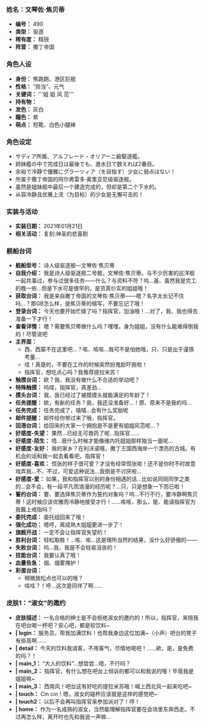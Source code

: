 ### 姓名：文琴佐·焦贝蒂
* **编号：** 490
* **类型：** 驱逐
* **稀有度：** 精锐
* **阵营：** 撒丁帝国


### 角色人设
* **身份：** 焦跑跑、港区巨舰
* **性格：** “担当”、元气
* **关键词：** '''姐 姐 风 范'''
* **持有物：** 
* **发色：** 灰白
* **瞳色：** 紫
* **萌点：** 短靴、白色小腿袜


### 角色设定
* サディア所属、アルフレード・オリアーニ級駆逐艦。
* 姉妹艦の中で完成日は最後でも、進水日で数えれば2番目。
* 余裕で冷静で優雅にグラーツィア（を目指す）少女に弱点はない！
* 所属于撒丁帝国的阿尔弗雷多·奥里亚尼级驱逐舰。
* 虽然是姐妹舰中最后一个建造完成的，但却是第二个下水的。
* 从容冷静且优雅上流（为目标）的少女是无懈可击的！


### 实装与活动
* **实装日期：** 2021年01月21日
* **相关活动：** 复刻:神圣的悲喜剧


### 舰船台词
* **舰船型号：** 诗人级驱逐舰—文琴佐·焦贝蒂
* **自我介绍：** 我是诗人级驱逐舰二号舰，文琴佐·焦贝蒂。与不少厉害的巡洋舰一起共事过，参与过很多任务——什么？与资料不符？呜…虽、虽然我是完工的晚一些…但是下水可是很早的，是货真价实的姐姐哦！
* **获取台词：** 我是来自撒丁帝国的文琴佐·焦贝蒂——嗯？名字太长记不住吗…？那GB怎么样，是焦贝蒂的缩写，不要忘记了哦！
* **登录台词：** 今天也要开始忙碌了吗？指挥官，加油哦！…对了，我、我也得去准备一下才行！
* **查看详情：** 嗯？需要焦贝蒂做什么吗？嘿嘿，身为姐姐，没有什么能难得倒我的！尽管说吧
* **主界面：**
  * 西、西蒙不在这里吧…？咳、咳咳…我可不是怕她哦，只、只是出于谨慎考量…
  * 哇！真是的，不要在工作的时候突然扮鬼脸吓我啦！
  * 指挥官，想吃点心吗？我推荐提拉米苏！
* **触摸台词：** 欸？我、我没有做什么不合适的举动吧？
* **特殊触摸：** 呜哇，指挥官，真差劲…
* **摸头台词：** 我、我已经过了被摸摸头就能满足的年龄了！
* **任务提醒：** 欸，有新的任务？我，我还没准备好…！原、原来不是我的吗…
* **任务完成：** 任务完成了，嘻嘻…会有什么奖励呢
* **邮件提醒：** 邮件给你带过来了哦，指挥官。
* **回港台词：** 给回来的大家一个拥抱是不是更有姐姐风范呢…？
* **好感度-失望：** 果然…已经无可救药了呢…指挥官……
* **好感度-陌生：** 唔…我什么时候才能像维内托姐姐那样独当一面呢…
* **好感度-友好：** 我的家乡？在利沃诺哦，撒丁王国西海岸一个漂亮的古城。有机会的话和我一起去看看吧，指挥官！
* **好感度-喜欢：** 慌张的样子很可爱？才没有经常慌张啦！还不是你时不时故意戏弄我…不、不过，可爱这种说法…我倒是不讨厌啦…
* **好感度-爱：** 如果，我和指挥官以别的身份相遇的话…比如说同班同学之类的…会不会，有一段平凡而浪漫的经历呢？…只，只是想象一下而已啦！
* **誓约台词：** 要、要选择焦贝蒂作为誓约对象吗？呜…不行不行，要冷静啊焦贝蒂！这时候应该优雅而冷静地接受才行！……咳咳，那么，能、能请指挥官为我戴上戒指吗？
* **委托完成：** 委托组回来了哦！
* **强化成功：** 嗯哼，离成熟大姐姐更进一步了！
* **旗舰开战：** 一定不会让指挥官失望的！
* **胜利台词：** 轻松取胜！…咳、咳…这是理所当然的结果，没什么好骄傲的——
* **失败台词：** 呜…我、我是不会轻易沮丧的！
* **技能台词：** 我要认真了哦！
* **血量告急：** 烟、烟雾掩护！
* **彩蛋台词：**
  * 稍微放松点也可以的哦？
  * 哇哇？！呼…这次是同伴了啊……


### 皮肤1：“淑女”的邀约
* **皮肤描述：** 一名合格的绅士是不会拒绝淑女的邀约的！所以，指挥官，来陪我在吧台喝一杯吧？安心吧，都是软饮料~
* **| login：** 服务员，帮我加满饮料！也帮我身边这位加满~（小声）吧台的凳子有些高啊……
* **| detail：** 今天的饮料我请客，不用客气，尽情地喝吧！……欸，是，是免费的吗？！
* **| main_1：** “大人的饮料”…想尝尝…唔，不行吗？
* **| main_2：** 指挥官，有什么想在吧台上倾诉的都可以和我说的哦！毕竟我是姐姐嘛~
* **| main_3：** 西南风！吧台这有好吃的提拉米苏哦！喊上西北风一起来吃吧~
* **| touch：** Cin cin！嗯，淑女的碰杯应该就是这样的感觉吧~
* **| touch2：** 以后不会再叫指挥官来参加派对了！哼！
* **| home：** 作为一名成熟的淑女，当然能理解指挥官要在会场里东奔西走。不过再怎么样，离开时也先和我说一声嘛…
